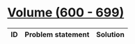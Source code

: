 # [Volume (600 - 699)](http://acm.sgu.ru/olimp/problemset.php?contest=0&volume=6)

| ID | Problem statement | Solution |
|----|-------------------|----------|

